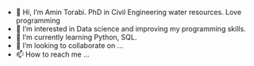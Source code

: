 - 👋 Hi, I’m Amin Torabi. PhD in Civil Engineering water resources. Love programming 
- 👀 I’m interested in Data science and improving my programming skills.
- 🌱 I’m currently learning Python, SQL.
- 💞️ I’m looking to collaborate on ...
- 📫 How to reach me ...

<!---
amintorabi1988/amintorabi1988 is a ✨ special ✨ repository because its `README.md` (this file) appears on your GitHub profile.
You can click the Preview link to take a look at your changes.
--->
